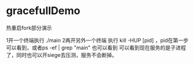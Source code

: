 # gracefullDemo
热重启fork部分演示

1开一个终端执行 ./main
2再开另外一个终端 执行 kill -HUP [pid] ，pid在第一步可以看到，或者ps -ef | grep "main" 也可以看到
可以看到现在服务的是子进程了，同时也可以开siege去压测，服务不会断掉。

